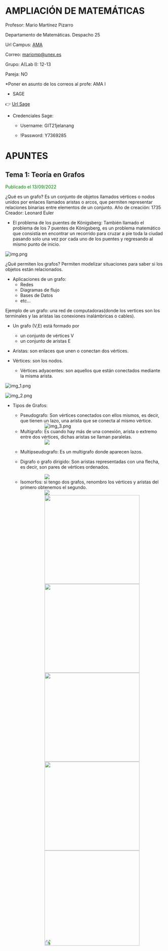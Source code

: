 # AMPLIACIÓN DE MATEMÁTICAS

Profesor: Mario Martínez Pizarro 

Departamento de Matemáticas. Despacho 25

Url Campus: [AMA](https://campusvirtual.unex.es/zonauex/avuex/course/view.php?id=8467)

Correo: mariomp@unex.es

Grupo: A(Lab I): 12-13

Pareja: NO

*Poner en asunto de los correos al profe: AMA I

- SAGE

:point_right:  [Url Sage](https://sage-cum.unex.es:8015/)

- Credenciales Sage:

  - Username: GIT21jelanang

  - !Password: Y7369285

# APUNTES
## Tema 1:  Teoría en Grafos
<p style="color: green">Publicado el 13/09/2022</p>

¿Qué es un grafo? Es un conjunto de objetos llamados vértices o nodos unidos por enlaces llamados aristas o arcos, que permiten representar relaciones binarias entre elementos de un conjunto.
Año de creación: 1735
Creador: Leonard Euler
- El problema de los puentes de Königsberg:
También llamado el problema de los 7 puentes de Königsberg, es un problema matemático que consistía en encontrar un recorrido para cruzar a pie toda la ciudad pasando solo una vez por cada uno de los puentes y regresando al mismo punto de inicio.

![img.png](Doc_Img/img.png)

¿Qué permiten los grafos? Permiten modelizar situaciones para saber si los objetos están relacionados.
- Aplicaciones de un grafo:
    - Redes
    - Diagramas de flujo
    - Bases de Datos
    - etc...

Ejemplo de un grafo: una red de computadoras(donde los vertices son los terminales y las aristas las conexiones inalámbricas o cables).

- Un grafo (V,E) está formado por
  - un conjunto de vértices V
  - un conjunto de aristas E

- Aristas: son enlaces que unen o conectan dos vértices.
- Vértices: son los nodos.
  - Vértices adyacentes: son aquellos que están conectados mediante la misma arista.

![img_1.png](Doc_Img/img_1.png)

![img_2.png](Doc_Img/img_2.png)

- Tipos de Grafos:
  - Pseudografo: Son vértices conectados con ellos mismos, es decir, que tienen un lazo, una arista que se conecta al mismo vértice.
   
  <img style="margin-left: 100px" src="Doc_Img/img_3.png" alt="img_3.png">
  
  - Multigrafo: Es cuando hay más de una conexión, arista o extremo entre dos vértices, dichas aristas se llaman paralelas.

  <img style="margin-left: 100px" src="Doc_Img/img_4.png">

  - Multipseudografo: Es un multigrafo donde aparecen lazos.
   
  - Digrafo o grafo dirigido: Son aristas representadas con una flecha, es decir, son pares de vértices ordenados.

  <img style="margin-left: 100px" src="Doc_Img/img_5.png">

  - Isomorfos: si tengo dos grafos, renombro los vértices y aristas del primero obtenemos el segundo.

  <img style="margin-left: 100px" src="Doc_Img/img_6.png">
  
  <img style="margin-left: 100px" src="Doc_Img/apunte1_13092022.jpg" width="300px" height="280px">
  
  <img style="margin-left: 100px" src="Doc_Img/apunte2_13092022.jpg" width="300px" height="280px">
  
  <img style="margin-left: 100px" src="Doc_Img/apunte3_13092022.jpg" width="300px" height="280px">
  
  <img style="margin-left: 100px" src="Doc_Img/apunte4_13092022.jpg" width="300px" height="280px">
  
  <img style="margin-left: 100px; transform: rotate(-90deg)" src="Doc_Img/apunte5_13092022.jpg" height="300px">

  